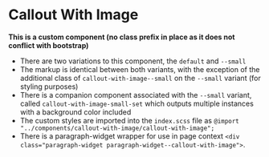 # Callout With Image

**This is a custom component (no class prefix in place as it does not conflict with bootstrap)**

- There are two variations to this component, the `default` and `--small`
- The markup is identical between both variants, with the exception of the additional class of `callout-with-image--small` on the `--small` variant (for styling purposes)
- There is a companion component associated with the `--small` variant, called `callout-with-image-small-set` which outputs multiple instances with a background color included
- The custom styles are imported into the `index.scss` file as `@import "../components/callout-with-image/callout-with-image";`
- There is a paragraph-widget wrapper for use in page context `<div class="paragraph-widget paragraph-widget--callout-with-image">`.
